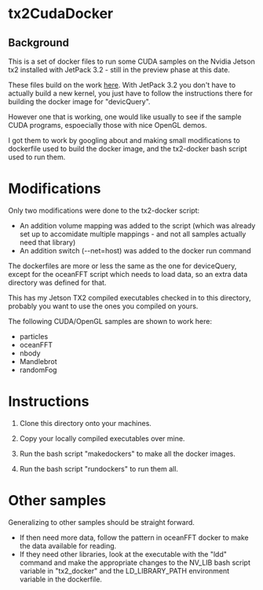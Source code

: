 # tx2CudaDocker


## Background
This is a set of docker files to run some CUDA samples on the Nvidia Jetson tx2 installed with JetPack 3.2 - still in the preview phase at this date.

These files build on the work [here](https://github.com/Technica-Corporation/Tegra-Docker). With JetPack 3.2 you don't have to actually build a new kernel, you just have to follow the instructions there for building the docker image for "devicQuery". 

However one that is working, one would like usually to see if the sample CUDA programs, espoecially those with nice OpenGL demos.

I got them to work by googling about and making small modifications to dockerfile used to build the docker image, and the tx2-docker bash script used to run them.

# Modifications
Only two modifications were done to the tx2-docker script:
 - An addition volume mapping was added to the script (which was already set up to accomidate multiple mappings - and not all samples actually need that library)
 - An addition switch (--net=host) was added to the docker run command
 
The dockerfiles are more or less the same as the one for deviceQuery, except for the oceanFFT script which needs to load data, so an extra data directory was defined for that.

This has my Jetson TX2 compiled executables checked in to this directory, probably you want to use the ones you compiled on yours.

The following CUDA/OpenGL samples are shown to work here:
 - particles
 - oceanFFT
 - nbody
 - Mandlebrot
 - randomFog

# Instructions

1. Clone this directory onto your machines.

2. Copy your locally compiled executables over mine.

3. Run the bash script "makedockers" to make all the docker images.

4. Run the bash script "rundockers" to run them all.

# Other samples

Generalizing to other samples should be straight forward. 

- If then need more data, follow the pattern in oceanFFT docker to make the data available for reading.
- If they need other libraries, look at the executable with the "ldd" command and make the appropriate changes to the NV_LIB bash script variable in "tx2_docker" and the LD_LIBRARY_PATH environment variable in the dockerfile.
